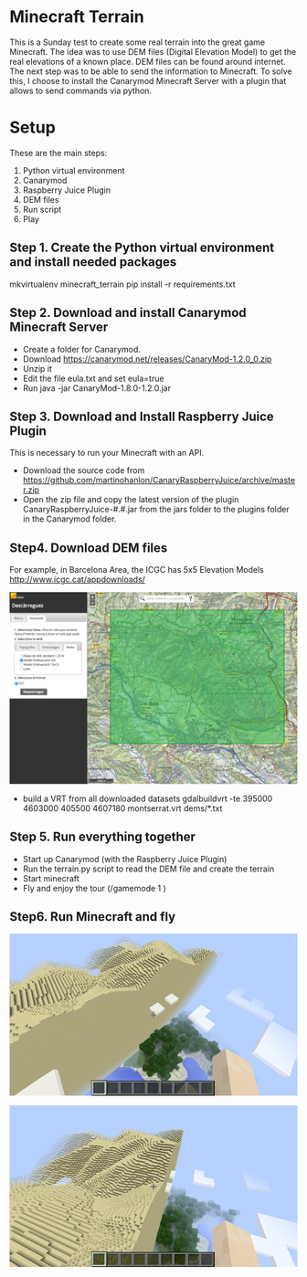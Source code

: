# Minecraft Terrain
This is a Sunday test to create some real terrain into the great game Minecraft.
The idea was to use DEM files (Digital Elevation Model) to get the real elevations of a known place. DEM files can be found around internet.
The next step was to be able to send the information to Minecraft. To solve this, I choose to install the Canarymod Minecraft Server with a plugin that allows to send commands via python.


# Setup
These are the main steps:
1. Python virtual environment
2. Canarymod
3. Raspberry Juice Plugin
4. DEM files
5. Run script
6. Play

## Step 1. Create the Python virtual environment and install needed packages
mkvirtualenv minecraft_terrain
pip install -r requirements.txt

## Step 2. Download and install Canarymod Minecraft Server
- Create a folder for Canarymod.
- Download https://canarymod.net/releases/CanaryMod-1.2.0_0.zip
- Unzip it
- Edit the file eula.txt and set eula=true
- Run java -jar CanaryMod-1.8.0-1.2.0.jar

## Step 3. Download and Install Raspberry Juice Plugin
This is necessary to run your Minecraft with an API.
- Download the source code from https://github.com/martinohanlon/CanaryRaspberryJuice/archive/master.zip
- Open the zip file and copy the latest version of the plugin CanaryRaspberryJuice-#.#.jar from the jars folder to the  plugins folder in the Canarymod folder.

## Step4. Download DEM files
For example, in Barcelona Area, the ICGC has 5x5 Elevation Models
http://www.icgc.cat/appdownloads/

![alt tag](https://raw.githubusercontent.com/mpuig/minecraft_terrain/main/screenshots/dem_selector.png)

- build a VRT from all downloaded datasets
gdalbuildvrt -te 395000 4603000 405500 4607180 montserrat.vrt dems/*.txt


## Step 5. Run everything together
- Start up Canarymod (with the Raspberry Juice Plugin)
- Run the terrain.py script to read the DEM file and create the terrain
- Start minecraft
- Fly and enjoy the tour (/gamemode 1 <username>)

## Step6. Run Minecraft and fly

![alt tag](https://raw.githubusercontent.com/mpuig/minecraft_terrain/main/screenshots/flying1.png)

![alt tag](https://raw.githubusercontent.com/mpuig/minecraft_terrain/main/screenshots/flying2.png)
